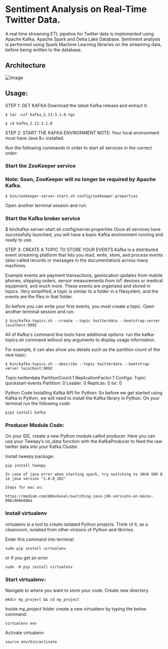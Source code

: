 # Sentiment Analysis on Real-Time Twitter Data.

A real time streaming ETL pipeline for Twitter data is implemented using Apache Kafka, Apache Spark and Delta Lake Database. Sentiment analysis is performed using Spark Machine Learning libraries on the streaming data, before being written to the database.

## Architecture

![Image]()

## Usage:

STEP 1: GET KAFKA
Download the latest Kafka release and extract it:

```
$ tar -xzf kafka_2.13-3.1.0.tgz

$ cd kafka_2.13-3.1.0 
```


STEP 2: START THE KAFKA ENVIRONMENT
NOTE: Your local environment must have Java 8+ installed.

Run the following commands in order to start all services in the correct order:

### Start the ZooKeeper service
### Note: Soon, ZooKeeper will no longer be required by Apache Kafka.
```
$ bin/zookeeper-server-start.sh config/zookeeper.properties
```

Open another terminal session and run:

### Start the Kafka broker service
$ bin/kafka-server-start.sh config/server.properties
Once all services have successfully launched, you will have a basic Kafka environment running and ready to use.

STEP 3: CREATE A TOPIC TO STORE YOUR EVENTS
Kafka is a distributed event streaming platform that lets you read, write, store, and process events (also called records or messages in the documentation) across many machines.

Example events are payment transactions, geolocation updates from mobile phones, shipping orders, sensor measurements from IoT devices or medical equipment, and much more. These events are organized and stored in topics. Very simplified, a topic is similar to a folder in a filesystem, and the events are the files in that folder.

So before you can write your first events, you must create a topic. Open another terminal session and run:
```
$ bin/kafka-topics.sh --create --topic twitterdata --bootstrap-server localhost:9092
```
All of Kafka's command line tools have additional options: run the kafka-topics.sh command without any arguments to display usage information. 

 For example, it can also show you details such as the partition count of the new topic:

```
$ bin/kafka-topics.sh --describe --topic twitterdata --bootstrap-server localhost:9092
```

Topic:twitterdata PartitionCount:1    ReplicationFactor:1 Configs:
    Topic: quickstart-events Partition: 0    Leader: 0   Replicas: 0 Isr: 0

Python Code
Installing Kafka API for Python:
So before we get started using Kafka in Python, we will need to install the Kafka library in Python. On your terminal run the following code:
```
pip3 install kafka
```

### Producer Module Code:
On your IDE, create a new Python module called producer. Here you can use your Tweepy’s on_data function with the KafkaProducer to feed the raw twitter data into your Kafka Cluster.

Install tweepy package:
```
pip install tweepy
```

```
In case of java error when starting spark, try switching to JAVA SDK 8
ie java version "1.8.0_202"

Steps for mac os: 

https://medium.com/@devkosal/switching-java-jdk-versions-on-macos-80bc868e686a
```
### Install virtualenv
virtualenv is a tool to create isolated Python projects. Think of it, as a cleanroom, isolated from other virsions of Python and libriries.

Enter this command into terminal:

```
sudo pip install virtualenv
```

or if you get an error
```
sudo -H pip install virtualenv
```

### Start virtualenv:
Navigate to where you want to store your code. Create new directory.
```
mkdir my_project && cd my_project
```
Inside my_project folder create a new virtualenv by typing the below command:
```
virtualenv env
```

Activate virtualenv
```
source env/bin/activate
```
